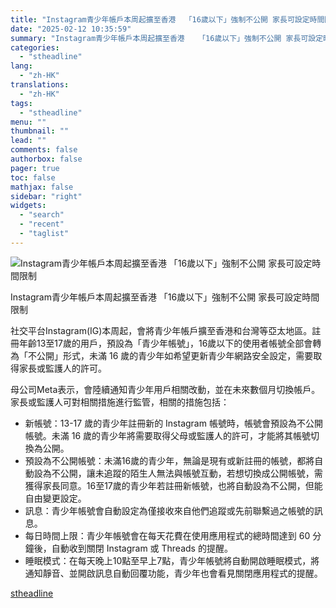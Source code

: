 ```yaml
---
title: "Instagram青少年帳戶本周起擴至香港  「16歲以下」強制不公開 家長可設定時間限制"
date: "2025-02-12 10:35:59"
summary: "Instagram青少年帳戶本周起擴至香港   「16歲以下」強制不公開 家長可設定時間限制..."
categories:
  - "stheadline"
lang:
  - "zh-HK"
translations:
  - "zh-HK"
tags:
  - "stheadline"
menu: ""
thumbnail: ""
lead: ""
comments: false
authorbox: false
pager: true
toc: false
mathjax: false
sidebar: "right"
widgets:
  - "search"
  - "recent"
  - "taglist"
---
```


![Instagram青少年帳戶本周起擴至香港   「16歲以下」強制不公開 家長可設定時間限制](https://image.stheadline.com/f/680p0/0x0/100/none/4a860e175377ae05d0d1376656e1401f/stheadline/inewsmedia/20250212/_2025021210192792315.jpg)

Instagram青少年帳戶本周起擴至香港 「16歲以下」強制不公開 家長可設定時間限制




社交平台Instagram(IG)本周起，會將青少年帳戶擴至香港和台灣等亞太地區。註冊年齡13至17歲的用戶，預設為「青少年帳號」，16歲以下的使用者帳號全部會轉為「不公開」形式，未滿 16 歲的青少年如希望更新青少年網路安全設定，需要取得家長或監護人的許可。

母公司Meta表示，會陸續通知青少年用戶相關改動，並在未來數個月切換帳戶。家長或監護人可對相關措施進行監管，相關的措施包括：

* 新帳號：13-17 歲的青少年註冊新的 Instagram 帳號時，帳號會預設為不公開帳號。未滿 16 歲的青少年將需要取得父母或監護人的許可，才能將其帳號切換為公開。
* 預設為不公開帳號：未滿16歲的青少年，無論是現有或新註冊的帳號，都將自動設為不公開，讓未追蹤的陌生人無法與帳號互動，若想切換成公開帳號，需獲得家長同意。16至17歲的青少年若註冊新帳號，也將自動設為不公開，但能自由變更設定。
* 訊息：青少年帳號會自動設定為僅接收來自他們追蹤或先前聯繫過之帳號的訊息。
* 每日時間上限：青少年帳號會在每天花費在使用應用程式的總時間達到 60 分鐘後，自動收到關閉 Instagram 或 Threads 的提醒。
* 睡眠模式：在每天晚上10點至早上7點，青少年帳號將自動開啟睡眠模式，將通知靜音、並開啟訊息自動回覆功能，青少年也會看見關閉應用程式的提醒。

[stheadline](https://std.stheadline.com/realtime/article/2052258/即時-港聞-Instagram青少年帳戶本周起擴至香港-16歲以下-強制不公開-家長可設定時間限制)
